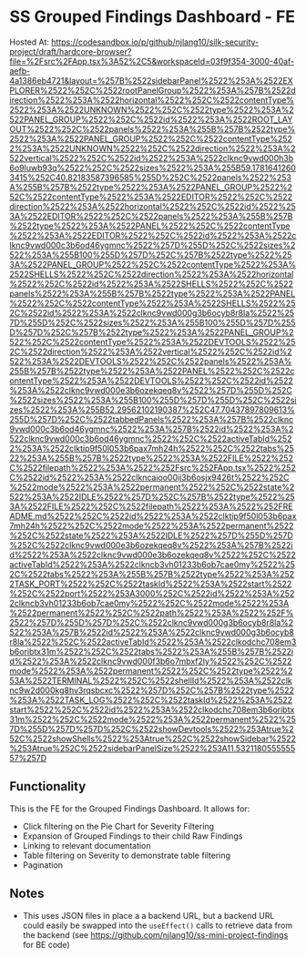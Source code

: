 # SS Grouped Findings Dashboard - FE
Hosted At: https://codesandbox.io/p/github/njlang10/silk-security-project/draft/hardcore-browser?file=%2Fsrc%2FApp.tsx%3A52%2C5&workspaceId=03f9f354-3000-40af-aefb-4a1386eb4721&layout=%257B%2522sidebarPanel%2522%253A%2522EXPLORER%2522%252C%2522rootPanelGroup%2522%253A%257B%2522direction%2522%253A%2522horizontal%2522%252C%2522contentType%2522%253A%2522UNKNOWN%2522%252C%2522type%2522%253A%2522PANEL_GROUP%2522%252C%2522id%2522%253A%2522ROOT_LAYOUT%2522%252C%2522panels%2522%253A%255B%257B%2522type%2522%253A%2522PANEL_GROUP%2522%252C%2522contentType%2522%253A%2522UNKNOWN%2522%252C%2522direction%2522%253A%2522vertical%2522%252C%2522id%2522%253A%2522clknc9vwd000h3b6o9luwb93q%2522%252C%2522sizes%2522%253A%255B59.17816412603415%252C40.82183587396585%255D%252C%2522panels%2522%253A%255B%257B%2522type%2522%253A%2522PANEL_GROUP%2522%252C%2522contentType%2522%253A%2522EDITOR%2522%252C%2522direction%2522%253A%2522horizontal%2522%252C%2522id%2522%253A%2522EDITOR%2522%252C%2522panels%2522%253A%255B%257B%2522type%2522%253A%2522PANEL%2522%252C%2522contentType%2522%253A%2522EDITOR%2522%252C%2522id%2522%253A%2522clknc9vwd000c3b6od46ygmnc%2522%257D%255D%252C%2522sizes%2522%253A%255B100%255D%257D%252C%257B%2522type%2522%253A%2522PANEL_GROUP%2522%252C%2522contentType%2522%253A%2522SHELLS%2522%252C%2522direction%2522%253A%2522horizontal%2522%252C%2522id%2522%253A%2522SHELLS%2522%252C%2522panels%2522%253A%255B%257B%2522type%2522%253A%2522PANEL%2522%252C%2522contentType%2522%253A%2522SHELLS%2522%252C%2522id%2522%253A%2522clknc9vwd000g3b6ocyb8r8la%2522%257D%255D%252C%2522sizes%2522%253A%255B100%255D%257D%255D%257D%252C%257B%2522type%2522%253A%2522PANEL_GROUP%2522%252C%2522contentType%2522%253A%2522DEVTOOLS%2522%252C%2522direction%2522%253A%2522vertical%2522%252C%2522id%2522%253A%2522DEVTOOLS%2522%252C%2522panels%2522%253A%255B%257B%2522type%2522%253A%2522PANEL%2522%252C%2522contentType%2522%253A%2522DEVTOOLS%2522%252C%2522id%2522%253A%2522clknc9vwd000e3b6ozekqeq8v%2522%257D%255D%252C%2522sizes%2522%253A%255B100%255D%257D%255D%252C%2522sizes%2522%253A%255B52.29562102190387%252C47.70437897809613%255D%257D%252C%2522tabbedPanels%2522%253A%257B%2522clknc9vwd000c3b6od46ygmnc%2522%253A%257B%2522id%2522%253A%2522clknc9vwd000c3b6od46ygmnc%2522%252C%2522activeTabId%2522%253A%2522clktip9f50l053b6pax7mh24h%2522%252C%2522tabs%2522%253A%255B%257B%2522type%2522%253A%2522FILE%2522%252C%2522filepath%2522%253A%2522%252Fsrc%252FApp.tsx%2522%252C%2522id%2522%253A%2522clkncaioo00ij3b6osjx9426t%2522%252C%2522mode%2522%253A%2522permanent%2522%252C%2522state%2522%253A%2522IDLE%2522%257D%252C%257B%2522type%2522%253A%2522FILE%2522%252C%2522filepath%2522%253A%2522%252FREADME.md%2522%252C%2522id%2522%253A%2522clktip9f50l053b6pax7mh24h%2522%252C%2522mode%2522%253A%2522permanent%2522%252C%2522state%2522%253A%2522IDLE%2522%257D%255D%257D%252C%2522clknc9vwd000e3b6ozekqeq8v%2522%253A%257B%2522id%2522%253A%2522clknc9vwd000e3b6ozekqeq8v%2522%252C%2522activeTabId%2522%253A%2522clkncb3vh01233b6ob7cae0my%2522%252C%2522tabs%2522%253A%255B%257B%2522type%2522%253A%2522TASK_PORT%2522%252C%2522taskId%2522%253A%2522start%2522%252C%2522port%2522%253A3000%252C%2522id%2522%253A%2522clkncb3vh01233b6ob7cae0my%2522%252C%2522mode%2522%253A%2522permanent%2522%252C%2522path%2522%253A%2522%252F%2522%257D%255D%257D%252C%2522clknc9vwd000g3b6ocyb8r8la%2522%253A%257B%2522id%2522%253A%2522clknc9vwd000g3b6ocyb8r8la%2522%252C%2522activeTabId%2522%253A%2522clkodchc708em3b6oribtx31m%2522%252C%2522tabs%2522%253A%255B%257B%2522id%2522%253A%2522clknc9vwd000f3b6o7mbxf2ly%2522%252C%2522mode%2522%253A%2522permanent%2522%252C%2522type%2522%253A%2522TERMINAL%2522%252C%2522shellId%2522%253A%2522clknc9w2d000kg8hv3rqsbcxc%2522%257D%252C%257B%2522type%2522%253A%2522TASK_LOG%2522%252C%2522taskId%2522%253A%2522start%2522%252C%2522id%2522%253A%2522clkodchc708em3b6oribtx31m%2522%252C%2522mode%2522%253A%2522permanent%2522%257D%255D%257D%257D%252C%2522showDevtools%2522%253Atrue%252C%2522showShells%2522%253Atrue%252C%2522showSidebar%2522%253Atrue%252C%2522sidebarPanelSize%2522%253A11.532118055555557%257D

## Functionality
This is the FE for the Grouped Findings Dashboard. It allows for:
- Click filtering on the Pie Chart for Severity Filtering
- Expansion of Grouped Findings to their child Raw Findings
- Linking to relevant documentation
- Table filtering on Severity to demonstrate table filtering
- Pagination


## Notes
- This uses JSON files in place a a backend URL, but a backend URL could easily be swapped into the `useEffect()` calls to retrieve data from the backend (see https://github.com/njlang10/ss-mini-project-findings for BE code)
